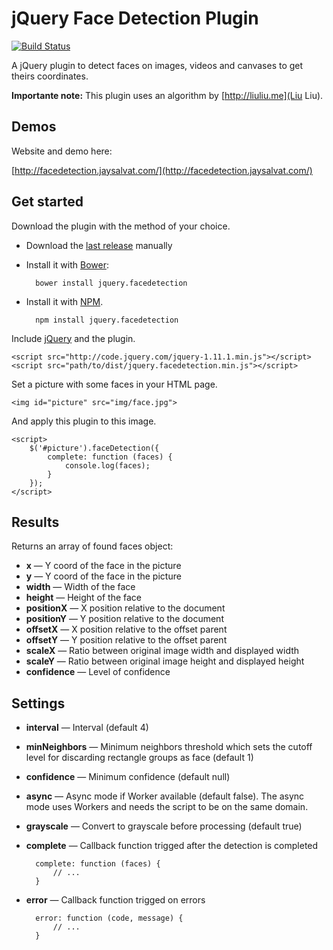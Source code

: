 jQuery Face Detection Plugin
============================

[![Build Status](https://travis-ci.org/jaysalvat/jquery.facedetection.png?branch=master)](https://travis-ci.org/jaysalvat/{{project}})

A jQuery plugin to detect faces on images, videos and canvases to get theirs coordinates.

**Importante note:** This plugin uses an algorithm by [http://liuliu.me](Liu Liu).

Demos
-----

Website and demo here:

[http://facedetection.jaysalvat.com/](http://facedetection.jaysalvat.com/)

Get started
-----------

Download the plugin with the method of your choice.

- Download the [last release](jaysalvat.github.io/jquery.facedetection/releases/latest/jquery.facedetection.zip) manually
- Install it with [Bower](http://bower.io/):

        bower install jquery.facedetection

- Install it with [NPM](https://www.npmjs.org/package/jquery.facedetection).

        npm install jquery.facedetection

Include [jQuery](http://code.jquery.com/jquery-1.11.1.min.js) and the plugin.

    <script src="http://code.jquery.com/jquery-1.11.1.min.js"></script> 
    <script src="path/to/dist/jquery.facedetection.min.js"></script> 

Set a picture with some faces in your HTML page.

    <img id="picture" src="img/face.jpg">

And apply this plugin to this image.

    <script>
        $('#picture').faceDetection({
            complete: function (faces) {
            	console.log(faces);
        	}
        });
    </script> 

Results
-------

Returns an array of found faces object:

- **x** — Y coord of the face in the picture
- **y** — Y coord of the face in the picture
- **width** — Width of the face
- **height** — Height of the face
- **positionX** — X position relative to the document
- **positionY** — Y position relative to the document
- **offsetX** — X position relative to the offset parent
- **offsetY** — Y position relative to the offset parent
- **scaleX** — Ratio between original image width and displayed width
- **scaleY** — Ratio between original image height and displayed height
- **confidence** — Level of confidence

Settings
--------
- **interval** — Interval (default 4)
- **minNeighbors** — Minimum neighbors threshold which sets the cutoff level for discarding rectangle groups as face (default 1)
- **confidence** — Minimum confidence (default null)
- **async** — Async mode if Worker available (default false). The async mode uses Workers and needs the script to be on the same domain.
- **grayscale** — Convert to grayscale before processing (default true)
- **complete** — Callback function trigged after the detection is completed

        complete: function (faces) {
            // ...
        }
    
- **error** — Callback function trigged on errors

        error: function (code, message) {
            // ...
        }
        
